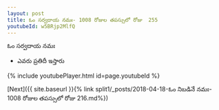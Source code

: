```yaml
---
layout: post
title: ఓం సర్వదాయ నమః- 1008 రోజుల తపస్సులో రోజు  255
youtubeId: w5BRjp2MlfQ
---
```

 
 
 ఓం సర్వదాయ నమః  
 
 -  ఎవరు ప్రతిదీ ఇస్తారు 
 
  
 
  
 
 
 
 
 
 


{% include youtubePlayer.html id=page.youtubeId %}
 
[Next]({{ site.baseurl }}{% link  split1/_posts/2018-04-18-ఓం నిబడినే నమః- 1008 రోజుల తపస్సులో రోజు 216.md%})
 
